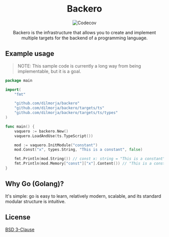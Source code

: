 <div align="center">
	<h1>Backero</h1>
	<p>
		<img alt="Codecov" src="https://img.shields.io/codecov/c/gh/dilmorja/backero?color=ff0176&logo=codecov&style=for-the-badge">
	</p>
	<p>
		Backero is the infrastructure that allows you to create and implement multiple targets for the backend of a programming language.
	</p>
</div>

## Example usage

> NOTE: This sample code is currently a long way from being implementable, but it is a goal.

```go
package main

import(
	"fmt"

	"github.com/dilmorja/backero"
	"github.com/dilmorja/backero/targets/ts"
	"github.com/dilmorja/backero/targets/ts/types"
)

func main() {
	vaquero := backero.New()
	vaquero.LoadAndUse(ts.TypeScript())

	mod := vaquero.InitModule("constant")
	mod.Const("x", types.String, "This is a constant", false)

	fmt.Println(mod.String()) // const x: string = "This is a constant"
	fmt.Println(mod.Memory["const"]["x"].Content()) // "This is a constant"
}
```

## Why Go (Golang)?

It's simple: go is easy to learn, relatively modern, scalable, and its standard modular structure is intuitive.

## License

[BSD 3-Clause](LICENSE)